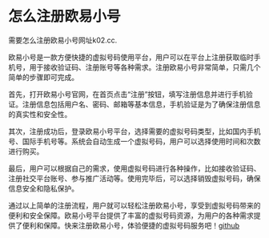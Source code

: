 # 怎么注册欧易小号

需要怎么注册欧易小号网址k02.cc.

欧易小号是一款方便快捷的虚拟号码使用平台，用户可以在平台上注册获取临时手机号，用于接收验证码、注册账号等各种需求。注册欧易小号非常简单，只需几个简单的步骤即可完成。

首先，打开欧易小号官网，在首页点击“注册”按钮，填写注册信息并进行手机验证。注册信息包括用户名、密码、邮箱等基本信息，手机验证是为了确保注册信息的真实性和安全性。

其次，注册成功后，登录欧易小号平台，选择需要的虚拟号码类型，比如国内手机号、国际手机号等。系统会自动生成一个虚拟号码，用户可以选择使用时间和次数进行购买。

最后，用户可以根据自己的需求，使用虚拟号码进行各种操作，比如接收验证码、注册社交平台账号、参与推广活动等。使用完毕后，可以选择销毁虚拟号码，确保信息安全和隐私保护。

通过以上简单的注册流程，用户就可以轻松注册欧易小号，享受到虚拟号码带来的便利和安全保障。欧易小号平台提供了丰富的虚拟号码资源，为用户的各种需求提供了便利和保障。快来注册欧易小号，体验便捷的虚拟号码服务吧！[github](https://github.com)